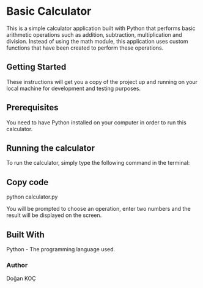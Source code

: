 # Basic Calculator

This is a simple calculator application built with Python that performs basic arithmetic operations such as addition, subtraction, multiplication and division. Instead of using the math module, this application uses custom functions that have been created to perform these operations.

## Getting Started
These instructions will get you a copy of the project up and running on your local machine for development and testing purposes.

## Prerequisites
You need to have Python installed on your computer in order to run this calculator.

## Running the calculator
To run the calculator, simply type the following command in the terminal:

## Copy code

python calculator.py

You will be prompted to choose an operation, enter two numbers and the result will be displayed on the screen.

## Built With
Python - The programming language used.

### Author
Doğan KOÇ 
